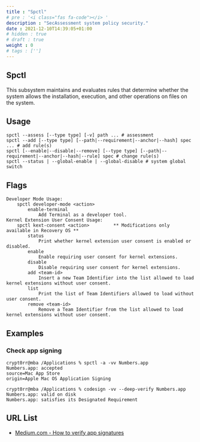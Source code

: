 ```yaml
---
title : "Spctl"
# pre : '<i class="fas fa-code"></i> '
description : "SecAssessment system policy security."
date : 2021-12-10T14:39:05+01:00
# hidden : true
# draft : true
weight : 0
# tags : ['']
---
```


## Spctl

This subsystem maintains and evaluates rules that determine whether the system allows the installation, execution, and other operations on files on the system.

## Usage

```plain
spctl --assess [--type type] [-v] path ... # assessment
spctl --add [--type type] [--path|--requirement|--anchor|--hash] spec ... # add rule(s)
spctl [--enable|--disable|--remove] [--type type] [--path|--requirement|--anchor|--hash|--rule] spec # change rule(s)
spctl --status | --global-enable | --global-disable # system global switch
```

## Flags

```plain
Developer Mode Usage:
    spctl developer-mode <action>
        enable-terminal
            Add Terminal as a developer tool.
Kernel Extension User Consent Usage:
    spctl kext-consent <action>         ** Modifications only available in Recovery OS **
        status
            Print whether kernel extension user consent is enabled or disabled.
        enable
            Enable requiring user consent for kernel extensions.
        disable
            Disable requiring user consent for kernel extensions.
        add <team-id>
            Insert a new Team Identifier into the list allowed to load kernel extensions without user consent.
        list
            Print the list of Team Identifiers allowed to load without user consent.
        remove <team-id>
            Remove a Team Identifier from the list allowed to load kernel extensions without user consent.
```

## Examples

### Check app signing

```plain
crypt0rr@mba /Applications % spctl -a -vv Numbers.app 
Numbers.app: accepted
source=Mac App Store
origin=Apple Mac OS Application Signing
```

```plain
crypt0rr@mba /Applications % codesign -vv --deep-verify Numbers.app 
Numbers.app: valid on disk
Numbers.app: satisfies its Designated Requirement
```

## URL List

* [Medium.com - How to verify app signatures](https://medium.com/@andrew.perfiliev/how-to-verify-app-signatures-43fd5cd1bd3d)
